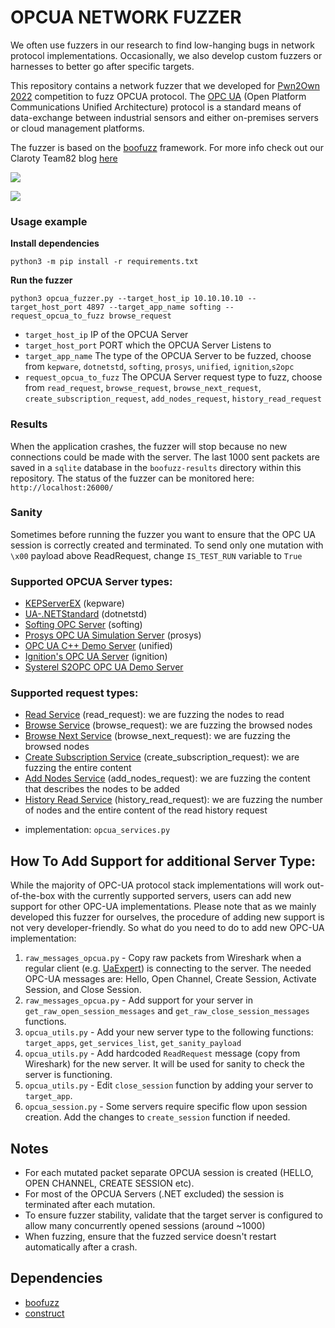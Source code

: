 # OPCUA NETWORK FUZZER

We often use fuzzers in our research to find low-hanging bugs in network protocol implementations. Occasionally, we also develop custom fuzzers or harnesses to better go after specific targets. 

This repository contains a network fuzzer that we developed for [Pwn2Own 2022](https://www.zerodayinitiative.com/blog/2022/4/14/pwn2own-miami-2022-results) competition to fuzz OPCUA protocol. The [OPC UA](https://opcfoundation.org/about/opc-technologies/opc-ua/) (Open Platform Communications Unified Architecture) protocol is a standard means of data-exchange between industrial sensors and either on-premises servers or cloud management platforms. 

The fuzzer is based on the [boofuzz](https://github.com/jtpereyda/boofuzz) framework. For more info check out our Claroty Team82 blog [here](https://claroty.com/team82/research/team82-releases-homegrown-opc-ua-network-fuzzer-based-on-boofuzz)

![](resources/boofuzz.png)


![](resources/DOS_kepwareex_CVE-2022-2848.gif)


### Usage example
**Install dependencies**
```
python3 -m pip install -r requirements.txt
```
**Run the fuzzer**
```
python3 opcua_fuzzer.py --target_host_ip 10.10.10.10 --target_host_port 4897 --target_app_name softing --request_opcua_to_fuzz browse_request
```

- `target_host_ip` IP of the OPCUA Server
- `target_host_port` PORT which the OPCUA Server Listens to
- `target_app_name` The type of the OPCUA Server to be fuzzed, choose from `kepware`, `dotnetstd`, `softing`, `prosys`, `unified`, `ignition`,`s2opc`
- `request_opcua_to_fuzz` The OPCUA Server request type to fuzz, choose from `read_request`, `browse_request`, `browse_next_request`, `create_subscription_request`, `add_nodes_request`, `history_read_request`

### Results
When the application crashes, the fuzzer will stop because no new connections could be made with the server. The last 1000 sent packets are saved in a `sqlite` database in the `boofuzz-results` directory within this repository. The status of the fuzzer can be monitored here: `http://localhost:26000/`


### Sanity
Sometimes before running the fuzzer you want to ensure that the OPC UA session is correctly created and terminated. To send only one mutation with `\x00` payload above ReadRequest, change `IS_TEST_RUN` variable to `True`

### Supported OPCUA Server types:
- [KEPServerEX](https://www.kepware.com/en-us/products/kepserverex/) (kepware)
- [UA-.NETStandard](https://github.com/OPCFoundation/UA-.NETStandard) (dotnetstd)
- [Softing OPC Server](https://industrial.softing.com/products/opc-opc-ua-software-platform.html) (softing)
- [Prosys OPC UA Simulation Server](https://www.prosysopc.com/products/opc-ua-simulation-server/) (prosys)
- [OPC UA C++ Demo Server](https://www.unified-automation.com/downloads/opc-ua-servers.html) (unified)
- [Ignition's OPC UA Server](https://docs.inductiveautomation.com/display/DOC81/OPC+UA) (ignition)
- [Systerel S2OPC OPC UA Demo Server](https://gitlab.com/systerel/S2OPC)

### Supported request types:
- [Read Service](https://reference.opcfoundation.org/Core/Part4/v105/docs/5.10.2) (read_request): we are fuzzing the nodes to read
- [Browse Service](https://reference.opcfoundation.org/Core/Part4/v105/docs/5.8.2) (browse_request): we are fuzzing the browsed nodes
- [Browse Next Service](https://reference.opcfoundation.org/Core/Part4/v105/docs/5.8.3) (browse_next_request): we are fuzzing the browsed nodes
- [Create Subscription Service](https://reference.opcfoundation.org/Core/Part4/v105/docs/5.13.2) (create_subscription_request): we are fuzzing the entire content
- [Add Nodes Service](https://reference.opcfoundation.org/Core/Part4/v105/docs/5.7.2) (add_nodes_request): we are fuzzing the content that describes the nodes to be added
- [History Read Service](https://reference.opcfoundation.org/v104/Core/docs/Part4/5.10.3/) (history_read_request):  we are fuzzing the number of nodes and the entire content of the read history request

* implementation: `opcua_services.py`

## How To Add Support for additional Server Type:
While the majority of OPC-UA protocol stack implementations will work out-of-the-box with the currently supported servers, users can add new support for other OPC-UA implementations. Please note that as we mainly developed this fuzzer for ourselves, the procedure of adding new support is not very developer-friendly. So what do you need to do to add new OPC-UA implementation:

1. `raw_messages_opcua.py` -  Copy raw packets from Wireshark when a regular client (e.g. [UaExpert](https://www.unified-automation.com/products/development-tools/uaexpert.html)) is connecting to the server. The needed OPC-UA messages are: Hello, Open Channel, Create Session, Activate Session, and Close Session.
2. `raw_messages_opcua.py` - Add support for your server in `get_raw_open_session_messages` and `get_raw_close_session_messages` functions.
3. `opcua_utils.py` - Add your new server type to the following functions: `target_apps`, `get_services_list`, `get_sanity_payload`
4. `opcua_utils.py` - Add hardcoded `ReadRequest` message (copy from Wireshark) for the new server. It will be used for sanity to check the server is functioning.
5. `opcua_utils.py` - Edit `close_session` function by adding your server to `target_app`.
6. `opcua_session.py` - Some servers require specific flow upon session creation. Add the changes to `create_session` function if needed.


## Notes
- For each mutated packet separate OPCUA session is created (HELLO, OPEN CHANNEL, CREATE SESSION etc).
- For most of the OPCUA Servers (.NET excluded) the session is terminated after each mutation.
- To ensure fuzzer stability, validate that the target server is configured to allow many concurrently opened sessions (around ~1000)
- When fuzzing, ensure that the fuzzed service doesn't restart automatically after a crash.


## Dependencies
- [boofuzz](https://github.com/jtpereyda/boofuzz)
- [construct](https://github.com/construct/construct)
